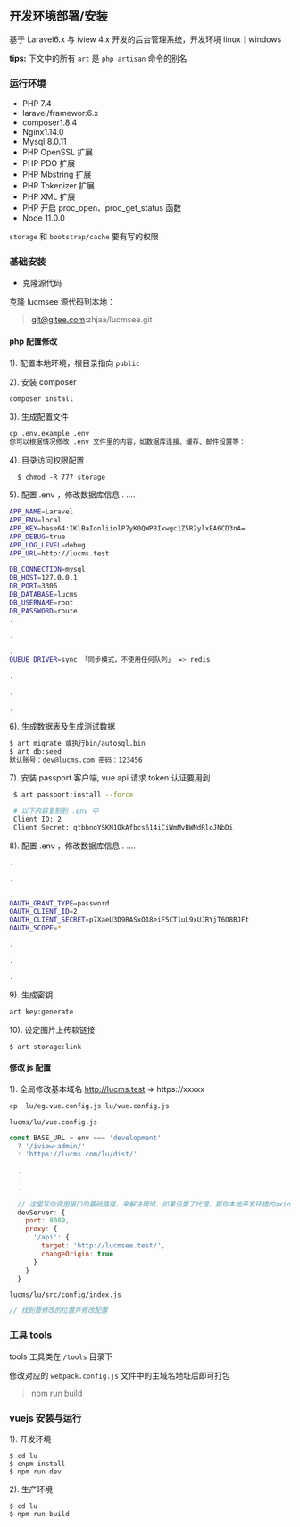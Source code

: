 ## 开发环境部署/安装

基于 Laravel6.x 与 iview 4.x 开发的后台管理系统，开发环境 linux｜windows

**tips:** 下文中的所有 `art` 是 `php artisan` 命令的别名

### 运行环境

- PHP 7.4
- laravel/framewor:6.x
- composer1.8.4
- Nginx1.14.0
- Mysql 8.0.11
- PHP OpenSSL 扩展
- PHP PDO 扩展
- PHP Mbstring 扩展
- PHP Tokenizer 扩展
- PHP XML 扩展
- PHP 开启 proc_open、proc_get_status 函数
- Node 11.0.0

`storage` 和 `bootstrap/cache` 要有写的权限

### 基础安装
- 克隆源代码

克隆 lucmsee 源代码到本地：

> git@gitee.com:zhjaa/lucmsee.git

#### php 配置修改
1). 配置本地环境，根目录指向 `public`

2). 安装 composer
```html
composer install
```

3). 生成配置文件
```html
cp .env.example .env
你可以根据情况修改 .env 文件里的内容，如数据库连接、缓存、邮件设置等：
```


4). 目录访问权限配置

```text
  $ chmod -R 777 storage
```


5). 配置 .env  ，修改数据库信息 . ....
```sh
APP_NAME=Laravel
APP_ENV=local
APP_KEY=base64:IKlBaIonliiolP7yK0QWP8Ixwgc1Z5R2ylxEA6CD3nA=
APP_DEBUG=true
APP_LOG_LEVEL=debug
APP_URL=http://lucms.test

DB_CONNECTION=mysql
DB_HOST=127.0.0.1
DB_PORT=3306
DB_DATABASE=lucms
DB_USERNAME=root
DB_PASSWORD=route
.

.

.
QUEUE_DRIVER=sync 「同步模式，不使用任何队列」 => redis

.

.

.
```

6). 生成数据表及生成测试数据

```sh
$ art migrate 或执行bin/autosql.bin
$ art db:seed
默认账号：dev@lucms.com 密码：123456
```

7). 安装 passport 客户端, vue api 请求 token 认证要用到
```sh
 $ art passport:install --force

 # 以下内容复制到 .env 中
 Client ID: 2
 Client Secret: qtbbnoYSKM1QkAfbcs614iCiWmMvBWNdRloJNbDi

```

8). 配置 .env  ，修改数据库信息 . ....
```sh
.

.

.
OAUTH_GRANT_TYPE=password
OAUTH_CLIENT_ID=2
OAUTH_CLIENT_SECRET=p7XaeU3D9RASxQ18eiF5CT1uL9xUJRYjT6O8BJFt
OAUTH_SCOPE=*

.

.

.
```


9). 生成密钥
```html
art key:generate
```

10). 设定图片上传软链接 
```
$ art storage:link
```

#### 修改 js 配置

1). 全局修改基本域名 http://lucms.test => https://xxxxx

```html
cp  lu/eg.vue.config.js lu/vue.config.js
```

`lucms/lu/vue.config.js`
```js
const BASE_URL = env === 'development'
  ? '/iview-admin/'
  : 'https://lucms.com/lu/dist/'
  
  .
  .
  .
  
  // 这里写你调用接口的基础路径，来解决跨域，如果设置了代理，那你本地开发环境的axios的baseUrl要写为 '' ，即空字符串
  devServer: {
    port: 8089,
    proxy: {
      '/api': {
        target: 'http://lucmsee.test/',
        changeOrigin: true
      }
    }
  } 
```

`lucms/lu/src/config/index.js`
```js
// 找到要修改的位置并修改配置
```

### 工具 tools 

tools 工具类在 `/tools` 目录下

修改对应的 `webpack.config.js` 文件中的主域名地址后即可打包

> npm run build


### vuejs 安装与运行

1). 开发环境
```
$ cd lu
$ cnpm install
$ npm run dev
```

2). 生产环境
```
$ cd lu
$ npm run build
```
